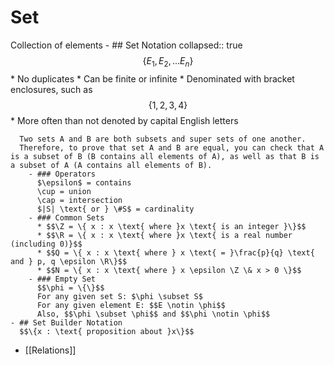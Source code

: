 # Set
Collection of elements
	- ## Set Notation
	  collapsed:: true
	  $$\{ E_1, E_2, ... E_n \}$$
	  * No duplicates
	  * Can be finite or infinite
	  * Denominated with bracket enclosures, such as $$\{ 1, 2, 3, 4\}$$
	  * More often than not denoted by capital English letters
	  
	  Two sets A and B are both subsets and super sets of one another.
	  Therefore, to prove that set A and B are equal, you can check that A is a subset of B (B contains all elements of A), as well as that B is a subset of A (A contains all elements of B).
		- ### Operators
		  $\epsilon$ = contains
		  \cup = union
		  \cap = intersection
		  $|S| \text{ or } \#S$ = cardinality
		- ### Common Sets
		  * $$\Z = \{ x : x \text{ where }x \text{ is an integer }\}$$
		  * $$\R = \{ x : x \text{ where }x \text{ is a real number (including 0)}$$
		  * $$Q = \{ x : x \text{ where } x \text{ = }\frac{p}{q} \text{ and } p, q \epsilon \R\}$$
		  * $$N = \{ x : x \text{ where } x \epsilon \Z \& x > 0 \}$$
		- ### Empty Set
		  $$\phi = \{\}$$
		  For any given set S: $\phi \subset S$
		  For any given element E: $$E \notin \phi$$
		  Also, $$\phi \subset \phi$$ and $$\phi \notin \phi$$
	- ## Set Builder Notation
	  $$\{x : \text{ proposition about }x\}$$
- [[Relations]]